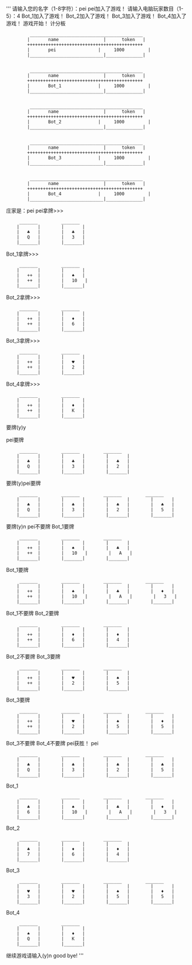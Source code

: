 '''
请输入您的名字（1-8字符）：pei
pei加入了游戏！
请输入电脑玩家数目（1-5）：4
Bot_1加入了游戏！
Bot_2加入了游戏！
Bot_3加入了游戏！
Bot_4加入了游戏！
游戏开始！
计分板

             ___________________________________________
            |       name                 |      token   |
            ++++++++++++++++++++++++++++++++++++++++++++
            |       pei                |     1000         |
            |____________________________|______________|


             ___________________________________________
            |       name                 |      token   |
            ++++++++++++++++++++++++++++++++++++++++++++
            |       Bot_1              |     1000         |
            |____________________________|______________|


             ___________________________________________
            |       name                 |      token   |
            ++++++++++++++++++++++++++++++++++++++++++++
            |       Bot_2              |     1000         |
            |____________________________|______________|


             ___________________________________________
            |       name                 |      token   |
            ++++++++++++++++++++++++++++++++++++++++++++
            |       Bot_3              |     1000         |
            |____________________________|______________|


             ___________________________________________
            |       name                 |      token   |
            ++++++++++++++++++++++++++++++++++++++++++++
            |       Bot_4              |     1000         |
            |____________________________|______________|

庄家是：pei
pei拿牌>>>

         _______         _______
        |       |        |       |
        |   ♣   |        |   ♣   |
        |   Q   |        |   3   |
        |_______|        |_______|

Bot_1拿牌>>>

         _______         _______
        |       |        |       |
        |   ++  |        |   ♠   |
        |   ++  |        |   10   |
        |_______|        |_______|

Bot_2拿牌>>>

         _______         _______
        |       |        |       |
        |   ++  |        |   ♦   |
        |   ++  |        |   6   |
        |_______|        |_______|

Bot_3拿牌>>>

         _______         _______
        |       |        |       |
        |   ++  |        |   ♥   |
        |   ++  |        |   2   |
        |_______|        |_______|

Bot_4拿牌>>>

         _______         _______
        |       |        |       |
        |   ++  |        |   ♦   |
        |   ++  |        |   K   |
        |_______|        |_______|

要牌(y)y

pei要牌

         _______         _______         _______
        |       |        |       |        |       |
        |   ♣   |        |   ♣   |        |   ♣   |
        |   Q   |        |   3   |        |   2   |
        |_______|        |_______|        |_______|

要牌(y)pei要牌

         _______         _______         _______         _______
        |       |        |       |        |       |        |       |
        |   ♣   |        |   ♣   |        |   ♣   |        |   ♣   |
        |   Q   |        |   3   |        |   2   |        |   5   |
        |_______|        |_______|        |_______|        |_______|

要牌(y)n
pei不要牌
Bot_1要牌

         _______         _______         _______
        |       |        |       |        |       |
        |   ++  |        |   ♠   |        |   ♣   |
        |   ++  |        |   10   |        |   A   |
        |_______|        |_______|        |_______|

Bot_1要牌

         _______         _______         _______         _______
        |       |        |       |        |       |        |       |
        |   ++  |        |   ♠   |        |   ♣   |        |   ♦   |
        |   ++  |        |   10   |        |   A   |        |   3   |
        |_______|        |_______|        |_______|        |_______|

Bot_1不要牌
Bot_2要牌

         _______         _______         _______
        |       |        |       |        |       |
        |   ++  |        |   ♦   |        |   ♦   |
        |   ++  |        |   6   |        |   4   |
        |_______|        |_______|        |_______|

Bot_2不要牌
Bot_3要牌

         _______         _______         _______
        |       |        |       |        |       |
        |   ++  |        |   ♥   |        |   ♠   |
        |   ++  |        |   2   |        |   5   |
        |_______|        |_______|        |_______|

Bot_3要牌

         _______         _______         _______         _______
        |       |        |       |        |       |        |       |
        |   ++  |        |   ♥   |        |   ♠   |        |   ♦   |
        |   ++  |        |   2   |        |   5   |        |   5   |
        |_______|        |_______|        |_______|        |_______|

Bot_3不要牌
Bot_4不要牌
pei获胜！
pei

         _______         _______         _______         _______
        |       |        |       |        |       |        |       |
        |   ♣   |        |   ♣   |        |   ♣   |        |   ♣   |
        |   Q   |        |   3   |        |   2   |        |   5   |
        |_______|        |_______|        |_______|        |_______|

Bot_1

         _______         _______         _______         _______
        |       |        |       |        |       |        |       |
        |   ♣   |        |   ♠   |        |   ♣   |        |   ♦   |
        |   6   |        |   10   |        |   A   |        |   3   |
        |_______|        |_______|        |_______|        |_______|

Bot_2

         _______         _______         _______
        |       |        |       |        |       |
        |   ♣   |        |   ♦   |        |   ♦   |
        |   7   |        |   6   |        |   4   |
        |_______|        |_______|        |_______|

Bot_3

         _______         _______         _______         _______
        |       |        |       |        |       |        |       |
        |   ♥   |        |   ♥   |        |   ♠   |        |   ♦   |
        |   3   |        |   2   |        |   5   |        |   5   |
        |_______|        |_______|        |_______|        |_______|

Bot_4

         _______         _______
        |       |        |       |
        |   ♠   |        |   ♦   |
        |   Q   |        |   K   |
        |_______|        |_______|

继续游戏请输入(y)n
good bye!
'''